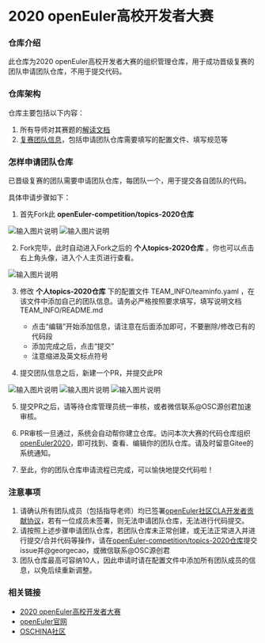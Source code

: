 # 2020 openEuler高校开发者大赛

### 仓库介绍

此仓库为2020 openEuler高校开发者大赛的组织管理仓库，用于成功晋级复赛的团队申请团队仓库，不用于提交代码。

### 仓库架构

仓库主要包括以下内容：

1. 所有导师对其赛题的[解读文档](http://gitee.com/openeuler-competition/topics-2020/tree/master/DOC)
2. [复赛团队信息](https://gitee.com/openeuler-competition/topics-2020/tree/master/TEAM_INFO)，包括申请团队仓库需要填写的配置文件、填写规范等

### 怎样申请团队仓库

已晋级复赛的团队需要申请团队仓库，每团队一个，用于提交各自团队的代码。

具体申请步骤如下：

1. 首先Fork此 **openEuler-competition/topics-2020仓库** 

![输入图片说明](https://oscimg.oschina.net/oscnet/up-37e9e9294410af79b655dac38803badb37b.png "在这里输入图片标题")
![输入图片说明](https://oscimg.oschina.net/oscnet/up-fdd3dc3488848bd2a398eaac84ccf9b6cc3.png "在这里输入图片标题")

2. Fork完毕，此时自动进入Fork之后的 **个人topics-2020仓库** 。你也可以点击右上角头像，进入个人主页进行查看。

![输入图片说明](https://oscimg.oschina.net/oscnet/up-d5f565212177ef185605776804297221efc.png "在这里输入图片标题")

3. 修改 **个人topics-2020仓库** 下的配置文件 TEAM_INFO/teaminfo.yaml ，在该文件中添加自己的团队信息。请务必严格按照要求填写，填写说明文档 TEAM_INFO/README.md
   - 点击“编辑”开始添加信息，请注意在后面添加即可，不要删除/修改已有的代码段
   - 添加完成之后，点击“提交”
   - 注意缩进及英文标点符号


4. 提交团队信息之后，新建一个PR，并提交此PR

![输入图片说明](https://oscimg.oschina.net/oscnet/up-4174f16ae41dcc1a9c040d336b76727c757.png "在这里输入图片标题")
![输入图片说明](https://oscimg.oschina.net/oscnet/up-c2d27abf07f217a1c46bf84cd50e9b9fd36.png "在这里输入图片标题")
![输入图片说明](https://oscimg.oschina.net/oscnet/up-2d953c55657a1e27284925d786295c6bac8.png "在这里输入图片标题")

5. 提交PR之后，请等待仓库管理员统一审核，或者微信联系@OSC源创君加速审核。

6. PR审核一旦通过，系统会自动帮你建立仓库。访问本次大赛的代码仓库组织[openEuler2020](https://gitee.com/openeuler2020)，即可找到、查看、编辑你的团队仓库。请及时留意Gitee的系统通知。

7. 至此，你的团队仓库申请流程已完成，可以愉快地提交代码啦！


### 注意事项

1. 请确认所有团队成员（包括指导老师）均已签署[openEuler社区CLA开发者贡献协议](https://clasign.osinfra.cn/sign/Z2l0ZWUlMkZvcGVuZXVsZXI=)，若有一位成员未签署，则无法申请团队仓库，无法进行代码提交。
2. 请按照上述步骤申请团队仓库，若团队仓库未正常创建，或无法正常进入并进行提交/合并代码等操作，请在[openEuler-competition/topics-2020仓库](https://gitee.com/openeuler-competition/topics-2020)提交issue并@georgecao，或微信联系@OSC源创君
3. 团队仓库最高可容纳10人，因此申请时请在配置文件中添加所有团队成员的信息，以免后续重新调整。

### 相关链接

- [2020 openEuler高校开发者大赛](https://www.oschina.net/2020-openeuler)
- [openEuler官网](https://openeuler.org/zh/)
- [OSCHINA社区](https://www.oschina.net/)